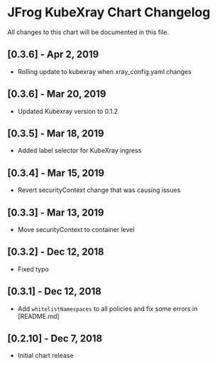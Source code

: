 # JFrog KubeXray Chart Changelog
All changes to this chart will be documented in this file.

## [0.3.6]  - Apr 2, 2019
* Rolling update to kubexray when xray_config.yaml changes

## [0.3.6]  - Mar 20, 2019
* Updated Kubexray version to 0.1.2

## [0.3.5]  - Mar 18, 2019
* Added label selector for KubeXray ingress

## [0.3.4] - Mar 15, 2019
* Revert securityContext change that was causing issues

## [0.3.3] - Mar 13, 2019
* Move securityContext to container level

## [0.3.2] - Dec 12, 2018
* Fixed typo

## [0.3.1] - Dec 12, 2018
* Add `whitelistNamespaces` to all policies and fix some errors in [README.md]

## [0.2.10] - Dec 7, 2018
* Initial chart release
